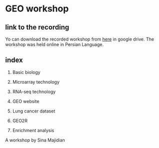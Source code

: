 # GEO workshop



## link to the recording

Yo can download the recorded workshop from [here](https://drive.google.com/drive/folders/1YmQhFh5omAfkgZa2MoNnSnrOOOH7-eHh?usp=sharing) in google drive. The workshop was held online in Persian Language.


## index

1. Basic biology

2. Microarray technology

3. RNA-seq technology

4. GEO website

5. Lung cancer dataset

6. GEO2R

7. Enrichment analysis





A workshop by Sina Majidian
